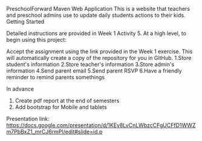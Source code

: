 PreschoolForward Maven Web Application
This is a website that teachers and preschool admins use to update daily students actions to their kids.
Getting Started

Detailed instructions are provided in Week 1 Activity 5. At a high level, to begin using this project:

Accept the assignment using the link provided in the Week 1 exercise. This will automatically create a copy of the repository for you in GitHub.
1.Store student's information
2.Store teacher's information
3.Store admin's information
4.Send parent email
5.Send parent RSVP
6.Have a friendly reminder to remind parents somethings 

In advance
1. Create pdf report at the end of semesters
2. Add bootstrap for Mobile and tablets

Presentation link: https://docs.google.com/presentation/d/1KEy8LvCnLWbzcCFgUCFfD1WWZm7PbBxZ1_mrCJ6rmPI/edit#slide=id.p
